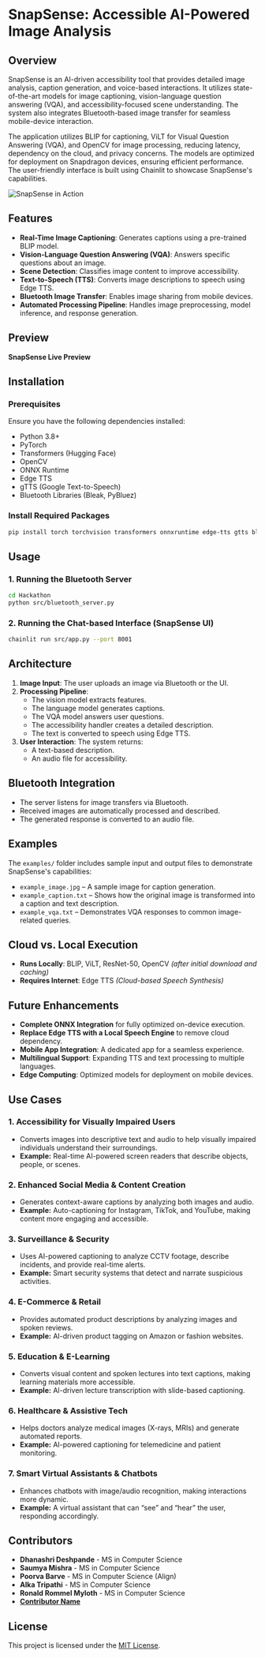 # SnapSense: Accessible AI-Powered Image Analysis

## Overview
SnapSense is an AI-driven accessibility tool that provides detailed image analysis, caption generation, and voice-based interactions. It utilizes state-of-the-art models for image captioning, vision-language question answering (VQA), and accessibility-focused scene understanding. The system also integrates Bluetooth-based image transfer for seamless mobile-device interaction.

The application utilizes BLIP for captioning, ViLT for Visual Question Answering (VQA), and OpenCV for image processing, reducing latency, dependency on the cloud, and privacy concerns. The models are optimized for deployment on Snapdragon devices, ensuring efficient performance. The user-friendly interface is built using Chainlit to showcase SnapSense's capabilities.

![SnapSense in Action](assets/snapsense_demo.gif)

## Features
- **Real-Time Image Captioning**: Generates captions using a pre-trained BLIP model.
- **Vision-Language Question Answering (VQA)**: Answers specific questions about an image.
- **Scene Detection**: Classifies image content to improve accessibility.
- **Text-to-Speech (TTS)**: Converts image descriptions to speech using Edge TTS.
- **Bluetooth Image Transfer**: Enables image sharing from mobile devices.
- **Automated Processing Pipeline**: Handles image preprocessing, model inference, and response generation.

## Preview
**SnapSense Live Preview**

## Installation
### Prerequisites
Ensure you have the following dependencies installed:
- Python 3.8+
- PyTorch
- Transformers (Hugging Face)
- OpenCV
- ONNX Runtime
- Edge TTS
- gTTS (Google Text-to-Speech)
- Bluetooth Libraries (Bleak, PyBluez)

### Install Required Packages
```bash
pip install torch torchvision transformers onnxruntime edge-tts gtts bleak pybluez chainlit opencv-python numpy
```

## Usage

### 1. Running the Bluetooth Server
```bash
cd Hackathon
python src/bluetooth_server.py
```

### 2. Running the Chat-based Interface (SnapSense UI)
```bash
chainlit run src/app.py --port 8001
```

## Architecture
1. **Image Input**: The user uploads an image via Bluetooth or the UI.
2. **Processing Pipeline**:
   - The vision model extracts features.
   - The language model generates captions.
   - The VQA model answers user questions.
   - The accessibility handler creates a detailed description.
   - The text is converted to speech using Edge TTS.
3. **User Interaction**: The system returns:
   - A text-based description.
   - An audio file for accessibility.

## Bluetooth Integration
- The server listens for image transfers via Bluetooth.
- Received images are automatically processed and described.
- The generated response is converted to an audio file.

## Examples
The `examples/` folder includes sample input and output files to demonstrate SnapSense's capabilities:
- `example_image.jpg` – A sample image for caption generation.
- `example_caption.txt` – Shows how the original image is transformed into a caption and text description.
- `example_vqa.txt` – Demonstrates VQA responses to common image-related queries.


## Cloud vs. Local Execution
- **Runs Locally**: BLIP, ViLT, ResNet-50, OpenCV *(after initial download and caching)*
- **Requires Internet**: Edge TTS *(Cloud-based Speech Synthesis)*

## Future Enhancements
- **Complete ONNX Integration** for fully optimized on-device execution.
- **Replace Edge TTS with a Local Speech Engine** to remove cloud dependency.
- **Mobile App Integration**: A dedicated app for a seamless experience.
- **Multilingual Support**: Expanding TTS and text processing to multiple languages.
- **Edge Computing**: Optimized models for deployment on mobile devices.

## Use Cases
### 1. Accessibility for Visually Impaired Users
- Converts images into descriptive text and audio to help visually impaired individuals understand their surroundings.
- **Example:** Real-time AI-powered screen readers that describe objects, people, or scenes.

### 2. Enhanced Social Media & Content Creation
- Generates context-aware captions by analyzing both images and audio.
- **Example:** Auto-captioning for Instagram, TikTok, and YouTube, making content more engaging and accessible.

### 3. Surveillance & Security
- Uses AI-powered captioning to analyze CCTV footage, describe incidents, and provide real-time alerts.
- **Example:** Smart security systems that detect and narrate suspicious activities.

### 4. E-Commerce & Retail
- Provides automated product descriptions by analyzing images and spoken reviews.
- **Example:** AI-driven product tagging on Amazon or fashion websites.

### 5. Education & E-Learning
- Converts visual content and spoken lectures into text captions, making learning materials more accessible.
- **Example:** AI-driven lecture transcription with slide-based captioning.

### 6. Healthcare & Assistive Tech
- Helps doctors analyze medical images (X-rays, MRIs) and generate automated reports.
- **Example:** AI-powered captioning for telemedicine and patient monitoring.

### 7. Smart Virtual Assistants & Chatbots
- Enhances chatbots with image/audio recognition, making interactions more dynamic.
- **Example:** A virtual assistant that can “see” and “hear” the user, responding accordingly.

## Contributors
- **Dhanashri Deshpande** - MS in Computer Science
- **Saumya Mishra** - MS in Computer Science
- **Poorva Barve** - MS in Computer Science (Align)
- **Alka Tripathi** - MS in Computer Science
- **Ronald Rommel Myloth** - MS in Computer Science
- **[Contributor Name](https://github.com/username)**

## License
This project is licensed under the [MIT License](../LICENSE).

